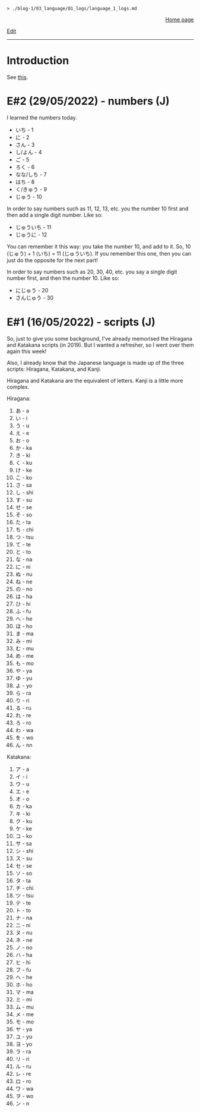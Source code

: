 <link rel="stylesheet" href="/blog-1/css/main.css">

```
> ./blog-1/03_language/01_logs/language_1_logs.md
```
<p style="text-align: right;"><a href="https://hnvy.github.io/blog-1/">Home page</a></p>
<p><a href="https://github.com/hnvy/blog-1/edit/main/03_language/01_logs/language_1_logs.md">Edit</a></p>
<hr>

# Introduction
See <a href="https://hnvy.github.io/html/about.html#language">this</a>.

# E#2 (29/05/2022) - numbers (J)
I learned the numbers today.

- いち - 1
- に - 2
- さん - 3
- し/よん - 4
- ご - 5
- ろく - 6
- なな/しち - 7
- はち - 8
- く/きゅう - 9
- じゅう - 10

In order to say numbers such as 11, 12, 13, etc. you the number 10 first and then add a single digit number. Like so:
- じゅういち - 11
- じゅうに - 12

You can remember it this way: you take the number 10, and add to it. So, 10 (じゅう) + 1 (いち) = 11 (じゅういち). If you remember this one, then you can just do the opposite for the next part!

In order to say numbers such as 20, 30, 40, etc. you say a single digit number first, and then the number 10. Like so:
- にじゅう - 20
- さんじゅう - 30

# E#1 (16/05/2022) - scripts (J)
So, just to give you some background, I've already memorised the Hiragana and Katakana scripts (in 2019). But I wanted a refresher, so I went over them again this week!

Also, I already know that the Japanese language is made up of the three scripts: Hiragana, Katakana, and Kanji.

Hiragana and Katakana are the equivalent of letters. Kanji is a little more complex.

Hiragana:
1. あ - a
2. い - i
3. う - u
4. え - e
5. お - o
6. か - ka
7. き - ki
8. く - ku
9. け - ke
10. こ - ko
11. さ - sa
12. し - shi
13. す - su
14. せ - se
15. そ - so
16. た - ta
17. ち - chi
18. つ - tsu
19. て - te
20. と - to
21. な - na
22. に - ni
23. ぬ - nu
24. ね - ne
25. の - no
26. は - ha
27. ひ - hi
28. ふ - fu
29. へ - he
30. ほ - ho
31. ま - ma
32. み - mi
33. む - mu
34. め - me
35. も - mo
36. や - ya
37. ゆ - yu
38. よ - yo
39. ら - ra
40. り - ri
41. る - ru
42. れ - re
43. ろ - ro
44. わ - wa
45. を - wo
46. ん - nn

Katakana:
1. ア - a
2. イ - i
3. ウ - u
4. エ - e
5. オ - o
6. カ - ka
7. キ - ki
8. ク - ku
9. ケ - ke
10. コ - ko
11. サ - sa
12. シ - shi
13. ス - su
14. セ - se
15. ソ - so
16. タ - ta
17. チ - chi
18. ツ - tsu
19. テ - te
20. ト - to
21. ナ - na
22. ニ - ni
23. ヌ - nu
24. ネ - ne
25. ノ - no
26. ハ - ha
27. ヒ - hi
28. フ - fu
29. ヘ - he
30. ホ - ho
31. マ - ma
32. ミ - mi
33. ム - mu
34. メ - me
35. モ - mo
36. ヤ - ya
37. ユ - yu
38. ヨ - yo
39. ラ - ra
40. リ - ri
41. ル - ru
42. レ - re
43. ロ - ro
44. ワ - wa
45. ヲ - wo
46. ン - n
